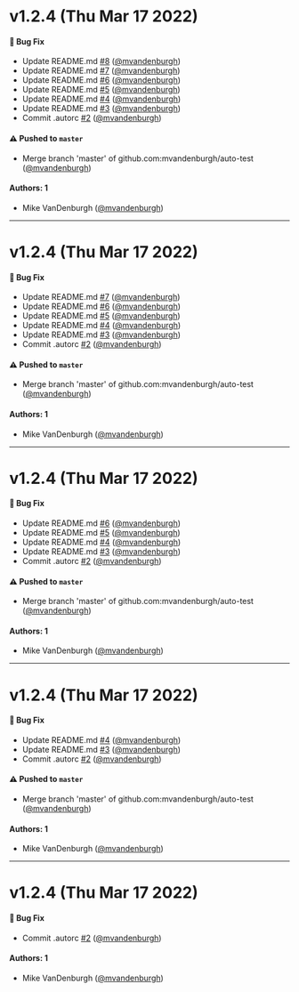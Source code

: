 # v1.2.4 (Thu Mar 17 2022)

#### 🐛 Bug Fix

- Update README.md [#8](https://github.com/mvandenburgh/auto-test/pull/8) ([@mvandenburgh](https://github.com/mvandenburgh))
- Update README.md [#7](https://github.com/mvandenburgh/auto-test/pull/7) ([@mvandenburgh](https://github.com/mvandenburgh))
- Update README.md [#6](https://github.com/mvandenburgh/auto-test/pull/6) ([@mvandenburgh](https://github.com/mvandenburgh))
- Update README.md [#5](https://github.com/mvandenburgh/auto-test/pull/5) ([@mvandenburgh](https://github.com/mvandenburgh))
- Update README.md [#4](https://github.com/mvandenburgh/auto-test/pull/4) ([@mvandenburgh](https://github.com/mvandenburgh))
- Update README.md [#3](https://github.com/mvandenburgh/auto-test/pull/3) ([@mvandenburgh](https://github.com/mvandenburgh))
- Commit .autorc [#2](https://github.com/mvandenburgh/auto-test/pull/2) ([@mvandenburgh](https://github.com/mvandenburgh))

#### ⚠️ Pushed to `master`

- Merge branch 'master' of github.com:mvandenburgh/auto-test ([@mvandenburgh](https://github.com/mvandenburgh))

#### Authors: 1

- Mike VanDenburgh ([@mvandenburgh](https://github.com/mvandenburgh))

---

# v1.2.4 (Thu Mar 17 2022)

#### 🐛 Bug Fix

- Update README.md [#7](https://github.com/mvandenburgh/auto-test/pull/7) ([@mvandenburgh](https://github.com/mvandenburgh))
- Update README.md [#6](https://github.com/mvandenburgh/auto-test/pull/6) ([@mvandenburgh](https://github.com/mvandenburgh))
- Update README.md [#5](https://github.com/mvandenburgh/auto-test/pull/5) ([@mvandenburgh](https://github.com/mvandenburgh))
- Update README.md [#4](https://github.com/mvandenburgh/auto-test/pull/4) ([@mvandenburgh](https://github.com/mvandenburgh))
- Update README.md [#3](https://github.com/mvandenburgh/auto-test/pull/3) ([@mvandenburgh](https://github.com/mvandenburgh))
- Commit .autorc [#2](https://github.com/mvandenburgh/auto-test/pull/2) ([@mvandenburgh](https://github.com/mvandenburgh))

#### ⚠️ Pushed to `master`

- Merge branch 'master' of github.com:mvandenburgh/auto-test ([@mvandenburgh](https://github.com/mvandenburgh))

#### Authors: 1

- Mike VanDenburgh ([@mvandenburgh](https://github.com/mvandenburgh))

---

# v1.2.4 (Thu Mar 17 2022)

#### 🐛 Bug Fix

- Update README.md [#6](https://github.com/mvandenburgh/auto-test/pull/6) ([@mvandenburgh](https://github.com/mvandenburgh))
- Update README.md [#5](https://github.com/mvandenburgh/auto-test/pull/5) ([@mvandenburgh](https://github.com/mvandenburgh))
- Update README.md [#4](https://github.com/mvandenburgh/auto-test/pull/4) ([@mvandenburgh](https://github.com/mvandenburgh))
- Update README.md [#3](https://github.com/mvandenburgh/auto-test/pull/3) ([@mvandenburgh](https://github.com/mvandenburgh))
- Commit .autorc [#2](https://github.com/mvandenburgh/auto-test/pull/2) ([@mvandenburgh](https://github.com/mvandenburgh))

#### ⚠️ Pushed to `master`

- Merge branch 'master' of github.com:mvandenburgh/auto-test ([@mvandenburgh](https://github.com/mvandenburgh))

#### Authors: 1

- Mike VanDenburgh ([@mvandenburgh](https://github.com/mvandenburgh))

---

# v1.2.4 (Thu Mar 17 2022)

#### 🐛 Bug Fix

- Update README.md [#4](https://github.com/mvandenburgh/auto-test/pull/4) ([@mvandenburgh](https://github.com/mvandenburgh))
- Update README.md [#3](https://github.com/mvandenburgh/auto-test/pull/3) ([@mvandenburgh](https://github.com/mvandenburgh))
- Commit .autorc [#2](https://github.com/mvandenburgh/auto-test/pull/2) ([@mvandenburgh](https://github.com/mvandenburgh))

#### ⚠️ Pushed to `master`

- Merge branch 'master' of github.com:mvandenburgh/auto-test ([@mvandenburgh](https://github.com/mvandenburgh))

#### Authors: 1

- Mike VanDenburgh ([@mvandenburgh](https://github.com/mvandenburgh))

---

# v1.2.4 (Thu Mar 17 2022)

#### 🐛 Bug Fix

- Commit .autorc [#2](https://github.com/mvandenburgh/auto-test/pull/2) ([@mvandenburgh](https://github.com/mvandenburgh))

#### Authors: 1

- Mike VanDenburgh ([@mvandenburgh](https://github.com/mvandenburgh))
